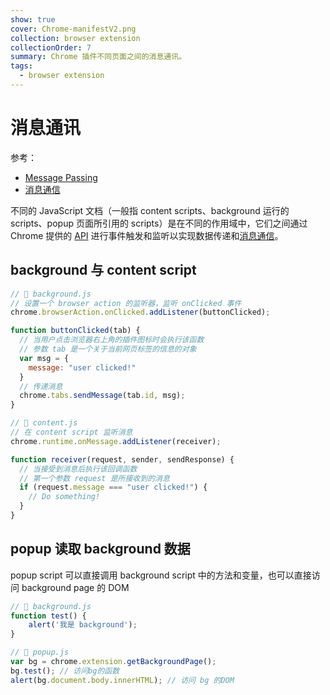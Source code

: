 ```yaml
---
show: true
cover: Chrome-manifestV2.png
collection: browser extension
collectionOrder: 7
summary: Chrome 插件不同页面之间的消息通讯。
tags:
  - browser extension
---
```


# 消息通讯
参考：
* [Message Passing](https://developer.chrome.com/extensions/messaging)
* [消息通信](https://github.com/sxei/chrome-plugin-demo#%E6%B6%88%E6%81%AF%E9%80%9A%E4%BF%A1)

不同的 JavaScript 文档（一般指 content scripts、background 运行的 scripts、popup 页面所引用的 scripts）是在不同的作用域中，它们之间通过 Chrome 提供的 [API](https://developer.chrome.com/extensions/api_index) 进行事件触发和监听以实现数据传递和[消息通信](https://developer.chrome.com/extensions/messaging)。

## background 与 content script
```js
// 📁 background.js
// 设置一个 browser action 的监听器，监听 onClicked 事件
chrome.browserAction.onClicked.addListener(buttonClicked);

function buttonClicked(tab) {
  // 当用户点击浏览器右上角的插件图标时会执行该函数
  // 参数 tab 是一个关于当前网页标签的信息的对象
  var msg = {
    message: "user clicked!"
  }
  // 传递消息
  chrome.tabs.sendMessage(tab.id, msg);
}
```

```js
// 📁 content.js
// 在 content script 监听消息
chrome.runtime.onMessage.addListener(receiver);

function receiver(request, sender, sendResponse) {
  // 当接受到消息后执行该回调函数
  // 第一个参数 request 是所接收到的消息
  if (request.message === "user clicked!") {
    // Do something!
  }
}
```

## popup 读取 background 数据
popup script 可以直接调用 background script 中的方法和变量，也可以直接访问 background page 的 DOM

```js
// 📁 background.js
function test() {
	alert('我是 background');
}
```

```js
// 📁 popup.js
var bg = chrome.extension.getBackgroundPage();
bg.test(); // 访问bg的函数
alert(bg.document.body.innerHTML); // 访问 bg 的DOM
```